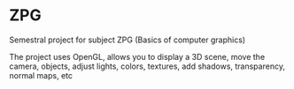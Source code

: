 # ZPG
Semestral project for subject ZPG (Basics of computer graphics)

The project uses OpenGL, allows you to display a 3D scene, move the camera, objects, adjust lights, colors, textures, add shadows, transparency, normal maps, etc
